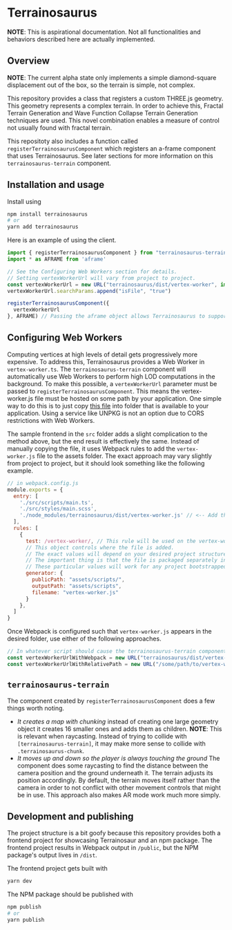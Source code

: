 # Terrainosaurus

**NOTE**: This is aspirational documentation. Not all functionalities and behaviors described here are actually implemented.

## Overview

**NOTE**: The current alpha state only implements a simple diamond-square displacement out of the box, so the terrain is simple, not complex.

This repository provides a class that registers a custom THREE.js geometry. This geometry represents a complex terrain.
In order to achieve this, Fractal Terrain Generation and Wave Function Collapse Terrain Generation techniques are used.
This novel combination enables a measure of control not usually found with fractal terrain.

This repositoty also includes a function called `registerTerrainosaurusComponent` which registers an a-frame component that uses Terrainosaurus.
See later sections for more information on this `terrainosaurus-terrain` component.

## Installation and usage

Install using

```bash
npm install terrainosaurus
# or
yarn add terrainosaurus
```

Here is an example of using the client.

```javascript
import { registerTerrainosaurusComponent } from "terrainosaurus-terrain";
import * as AFRAME from 'aframe'

// See the Configuring Web Workers section for details.
// Setting vertexWorkerUrl will vary from project to project.
const vertexWorkerUrl = new URL("terrainosaurus/dist/vertex-worker", import.meta.url)
vertexWorkerUrl.searchParams.append("isFile", "true")

registerTerrainosaurusComponent({
  vertexWorkerUrl
}, AFRAME) // Passing the aframe object allows Terrainosaurus to support using aframe via either NPM or a CDN.
```

## Configuring Web Workers

Computing vertices at high levels of detail gets progressively more expensive. To address this, Terrainosaurus provides a Web Worker in `vertex-worker.ts`.
The `terrainosaurus-terrain` component will automatically use Web Workers to perform high LOD computations in the background. To make this possible, a `vertexWorkerUrl` parameter must be passed to `registerTerrainosaurusComponent`. This means the vertex-worker.js file must be hosted on some path by your application. One simple way to do this is to just copy [this file](https://github.com/ScryVR/terrainosaurus/blob/master/dist/vertex-worker.js) into folder that is available to your application. Using a service like UNPKG is not an option due to CORS restrictions with Web Workers.

The sample frontend in the `src` folder adds a slight complication to the method above, but the end result is effectively the same. Instead of manually copying the file, it uses Webpack rules to add the `vertex-worker.js` file to the assets folder. The exact approach may vary slightly from project to project, but it should look something like the following example.

```javascript
// in webpack.config.js
module.exports = {
  entry: [
    './src/scripts/main.ts', 
    './src/styles/main.scss',
    './node_modules/terrainosaurus/dist/vertex-worker.js' // <-- Add the vertex-worker file here so that Webpack does stuff to it.
  ],
  rules: [
    {
      test: /vertex-worker/, // This rule will be used on the vertex-worker.js file
      // This object controls where the file is added.
      // The exact values will depend on your desired project structure.
      // The important thing is that the file is packaged separately instead of in some bundle.
      // These particular values will work for any project bootstrapped using Inframous (https://www.npmjs.com/package/inframous)
      generator: {
        publicPath: "assets/scripts/",
        outputPath: "assets/scripts",
        filename: "vertex-worker.js"
      }
    },
  ]
}
```

Once Webpack is configured such that `vertex-worker.js` appears in the desired folder, use either of the following approaches.

```javascript
// In whatever script should cause the terrainosaurus-terrain component to be registered
const vertexWorkerUrlWithWebpack = new URL("terrainosaurus/dist/vertex-worker", import.meta.url)
const vertexWorkerUrlWithRelativePath = new URL("/some/path/to/vertex-worker.js", window.location.origin)
```

## `terrainosaurus-terrain`

The component created by `registerTerrainosaurusComponent` does a few things worth noting.

* *It creates a map with chunking*
instead of creating one large geometry object it creates 16 smaller ones and adds them as children. **NOTE**: This is relevant when raycasting. Instead of trying to collide with `[terrainosaurus-terrain]`, it may make more sense to collide with `.terrainosaurus-chunk`.
* *It moves up and down so the player is always touching the ground*
The component does some raycasting to find the distance between the camera position and the ground underneath it. The terrain adjusts its position accordingly. By default, the terrain moves itself rather than the camera in order to not conflict with other movement controls that might be in use. This approach also makes AR mode work much more simply.

## Development and publishing

The project structure is a bit goofy because this repository provides both a frontend project for showcasing Terrainosaur and an npm package.
The frontend project results in Webpack output in `/public`, but the NPM package's output lives in `/dist`.

The frontend project gets built with

```bash
yarn dev
```

The NPM package should be published with

```bash
npm publish
# or
yarn publish
```
